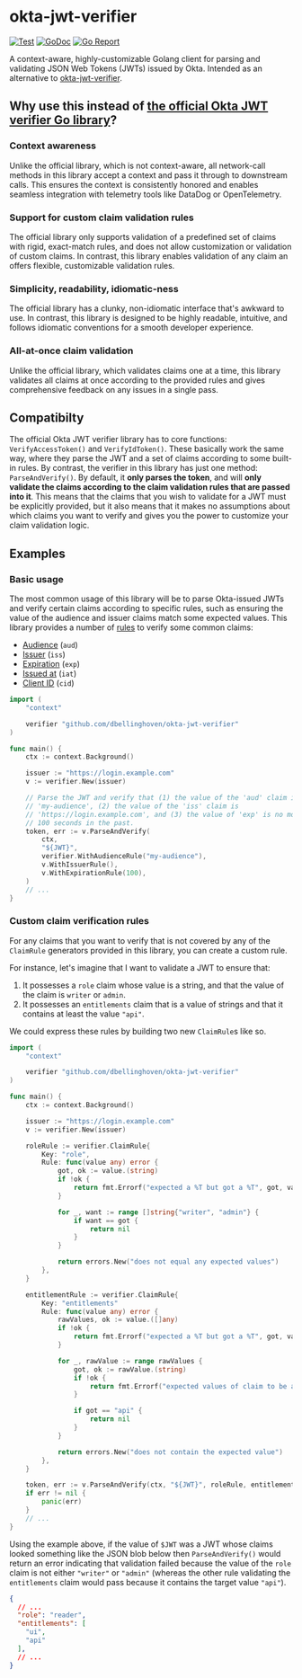 # okta-jwt-verifier

[![Test](https://github.com/dbellinghoven/okta-jwt-verifier/actions/workflows/test.yml/badge.svg)](https://github.com/dbellinghoven/okta-jwt-verifier/actions/workflows/test.yml)
[![GoDoc](https://godoc.org/github.com/dbellinghoven/okta-jwt-verifier?status.png)](http://godoc.org/github.com/dbellinghoven/okta-jwt-verifier)
[![Go Report](https://goreportcard.com/badge/github.com/dbellinghoven/okta-jwt-verifier)](https://goreportcard.com/report/github.com/dbellinghoven/okta-jwt-verifier)

A context-aware, highly-customizable Golang client for parsing and validating
JSON Web Tokens (JWTs) issued by Okta. Intended as an alternative to
[okta-jwt-verifier](https://github.com/okta/okta-jwt-verifier-golang).

## Why use this instead of [the official Okta JWT verifier Go library](https://github.com/okta/okta-jwt-verifier-golang)?

### Context awareness

Unlike the official library, which is not context-aware, all network-call
methods in this library accept a context and pass it through to downstream
calls. This ensures the context is consistently honored and enables seamless
integration with telemetry tools like DataDog or OpenTelemetry.

### Support for custom claim validation rules

The official library only supports validation of a predefined set of claims
with rigid, exact-match rules, and does not allow customization or validation
of custom claims. In contrast, this library enables validation of any claim an
offers flexible, customizable validation rules.

### Simplicity, readability, idiomatic-ness

The official library has a clunky, non-idiomatic interface that's awkward to
use. In contrast, this library is designed to be highly readable, intuitive,
and follows idiomatic conventions for a smooth developer experience.

### All-at-once claim validation

Unlike the official library, which validates claims one at a time, this library
validates all claims at once according to the provided rules and gives
comprehensive feedback on any issues in a single pass.

## Compatibilty

The official Okta JWT verifier library has to core functions:
`VerifyAccessToken()` and `VerifyIdToken()`. These basically work the same way,
where they parse the JWT and a set of claims according to some built-in rules.
By contrast, the verifier in this library has just one method:
`ParseAndVerify()`. By default, it **only parses the token**, and will **only
validate the claims according to the claim validation rules that are passed
into it**. This means that the claims that you wish to validate for a JWT must
be explicitly provided, but it also means that it makes no assumptions about
which claims you want to verify and gives you the power to customize your claim
validation logic.

## Examples

### Basic usage

The most common usage of this library will be to parse Okta-issued JWTs and
verify certain claims according to specific rules, such as ensuring the
value of the audience and issuer claims match some expected values. This
library provides a number of [rules](https://pkg.go.dev/github.com/dbellinghoven/okta-jwt-verifier#ClaimRule)
to verify some common claims:

* [Audience](https://pkg.go.dev/github.com/dbellinghoven/okta-jwt-verifier#WithAudienceRule) (`aud`)
* [Issuer](https://pkg.go.dev/github.com/dbellinghoven/okta-jwt-verifier#Verifier.WithIssuerRule) (`iss`)
* [Expiration](https://pkg.go.dev/github.com/dbellinghoven/okta-jwt-verifier#Verifier.WithExpirationRule) (`exp`)
* [Issued at](https://pkg.go.dev/github.com/dbellinghoven/okta-jwt-verifier#Verifier.WithIssuedAtRule) (`iat`)
* [Client ID](https://pkg.go.dev/github.com/dbellinghoven/okta-jwt-verifier#Verifier.WithClientIDRule) (`cid`)

```go
import (
    "context"

    verifier "github.com/dbellinghoven/okta-jwt-verifier"
)

func main() {
    ctx := context.Background()

    issuer := "https://login.example.com"
    v := verifier.New(issuer)

    // Parse the JWT and verify that (1) the value of the 'aud' claim is
    // 'my-audience', (2) the value of the 'iss' claim is
    // 'https://login.example.com', and (3) the value of 'exp' is no more than
    // 100 seconds in the past.
    token, err := v.ParseAndVerify(
        ctx,
        "${JWT}",
        verifier.WithAudienceRule("my-audience"),
        v.WithIssuerRule(),
        v.WithExpirationRule(100),
    )
    // ...
}
```

### Custom claim verification rules

For any claims that you want to verify that is not covered by any of the
`ClaimRule` generators provided in this library, you can create a custom rule.

For instance, let's imagine that I want to validate a JWT to ensure that:
1. It possesses a `role` claim whose value is a string, and that the value of
the claim is `writer` or `admin`.
2. It possesses an `entitlements` claim that is a value of strings and that it
contains at least the value `"api"`.

We could express these rules by building two new `ClaimRule`s like so.

```go
import (
    "context"

    verifier "github.com/dbellinghoven/okta-jwt-verifier"
)

func main() {
    ctx := context.Background()

    issuer := "https://login.example.com"
    v := verifier.New(issuer)

    roleRule := verifier.ClaimRule{
        Key: "role",
        Rule: func(value any) error {
            got, ok := value.(string)
            if !ok {
                return fmt.Errorf("expected a %T but got a %T", got, value)
            }

            for _, want := range []string{"writer", "admin"} {
                if want == got {
                    return nil
                }
            }

            return errors.New("does not equal any expected values")
        },
    }

    entitlementRule := verifier.ClaimRule{
        Key: "entitlements"
        Rule: func(value any) error {
            rawValues, ok := value.([]any)
            if !ok {
                return fmt.Errorf("expected a %T but got a %T", got, value)
            }

            for _, rawValue := range rawValues {
                got, ok := rawValue.(string)
                if !ok {
                    return fmt.Errorf("expected values of claim to be an array of strings but got an array of %T", rawValue)
                }

                if got == "api" {
                    return nil
                }
            }

            return errors.New("does not contain the expected value")
        },
    }

    token, err := v.ParseAndVerify(ctx, "${JWT}", roleRule, entitlementRule)
    if err != nil {
        panic(err)
    }
    // ...
}
```

Using the example above, if the value of `$JWT` was a JWT whose claims looked
something like the JSON blob below then `ParseAndVerify()` would return an
error indicating that validation failed because the value of the `role` claim
is not either `"writer"` or `"admin"` (whereas the other rule validating the
`entitlements` claim would pass because it contains the target value `"api"`).

```json
{
  // ...
  "role": "reader",
  "entitlements": [
    "ui",
    "api"
  ],
  // ...
}
```
